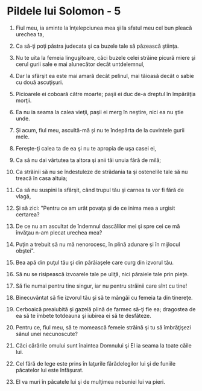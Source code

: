 # Pildele lui Solomon - 5

1. Fiul meu, ia aminte la înţelepciunea mea şi la sfatul meu cel bun pleacă urechea ta, 

2. Ca să-ţi poţi păstra judecata şi ca buzele tale să păzească ştiinţa. 

3. Nu te uita la femeia linguşitoare, căci buzele celei străine picură miere şi cerul gurii sale e mai alunecător decât untdelemnul, 

4. Dar la sfârşit ea este mai amară decât pelinul, mai tăioasă decât o sabie cu două ascuţişuri. 

5. Picioarele ei coboară către moarte; paşii ei duc de-a dreptul în împărăţia morţii. 

6. Ea nu ia seama la calea vieţii, paşii ei merg în neştire, nici ea nu ştie unde. 

7. Și acum, fiul meu, ascultă-mă și nu te îndepărta de la cuvintele gurii mele.

8. Fereşte-ţi calea ta de ea şi nu te apropia de uşa casei ei, 

9. Ca să nu dai vârtutea ta altora şi anii tăi unuia fără de milă; 

10. Ca străinii să nu se îndestuleze de strădania ta şi ostenelile tale să nu treacă în casa altuia; 

11. Ca să nu suspini la sfârşit, când trupul tău şi carnea ta vor fi fără de vlagă, 

12. Şi să zici: "Pentru ce am urât povaţa şi de ce inima mea a urgisit certarea? 

13. De ce nu am ascultat de îndemnul dascălilor mei şi spre cei ce mă învăţau n-am plecat urechea mea? 

14. Puţin a trebuit să nu mă nenorocesc, în plină adunare şi în mijlocul obştei". 

15. Bea apă din puţul tău şi din pârâiaşele care curg din izvorul tău. 

16. Să nu se risipească izvoarele tale pe uliţă, nici pâraiele tale prin pieţe. 

17. Să fie numai pentru tine singur, iar nu pentru străinii care sînt cu tine!

18. Binecuvântat să fie izvorul tău şi să te mângâi cu femeia ta din tinereţe. 

19. Cerboaică preaiubită şi gazelă plină de farmec să-ţi fie ea; dragostea de ea să te îmbete totdeauna şi iubirea ei să te desfăteze. 

20. Pentru ce, fiul meu, să te momească femeie străină şi tu să îmbrăţişezi sânul unei necunoscute? 

21. Căci cărările omului sunt înaintea Domnului şi El ia seama la toate căile lui. 

22. Cel fără de lege este prins în laţurile fărădelegilor lui şi de funiile păcatelor lui este înfăşurat. 

23. El va muri în păcatele lui şi de mulţimea nebuniei lui va pieri. 


